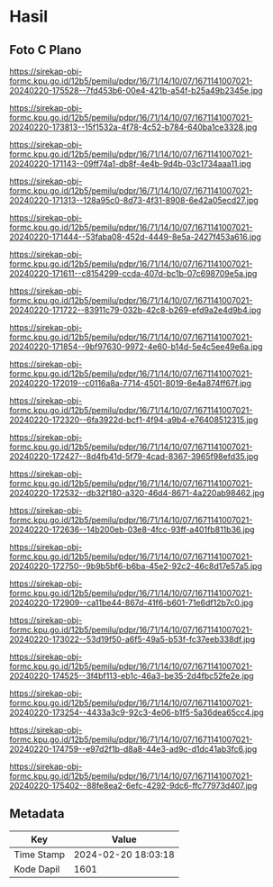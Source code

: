 # Hasil

## Foto C Plano

https://sirekap-obj-formc.kpu.go.id/12b5/pemilu/pdpr/16/71/14/10/07/1671141007021-20240220-175528--7fd453b6-00e4-421b-a54f-b25a49b2345e.jpg

https://sirekap-obj-formc.kpu.go.id/12b5/pemilu/pdpr/16/71/14/10/07/1671141007021-20240220-173813--15f1532a-4f78-4c52-b784-640ba1ce3328.jpg

https://sirekap-obj-formc.kpu.go.id/12b5/pemilu/pdpr/16/71/14/10/07/1671141007021-20240220-171143--09ff74a1-db8f-4e4b-9d4b-03c1734aaa11.jpg

https://sirekap-obj-formc.kpu.go.id/12b5/pemilu/pdpr/16/71/14/10/07/1671141007021-20240220-171313--128a95c0-8d73-4f31-8908-6e42a05ecd27.jpg

https://sirekap-obj-formc.kpu.go.id/12b5/pemilu/pdpr/16/71/14/10/07/1671141007021-20240220-171444--53faba08-452d-4449-8e5a-2427f453a616.jpg

https://sirekap-obj-formc.kpu.go.id/12b5/pemilu/pdpr/16/71/14/10/07/1671141007021-20240220-171611--c8154299-ccda-407d-bc1b-07c698709e5a.jpg

https://sirekap-obj-formc.kpu.go.id/12b5/pemilu/pdpr/16/71/14/10/07/1671141007021-20240220-171722--83911c79-032b-42c8-b269-efd9a2e4d9b4.jpg

https://sirekap-obj-formc.kpu.go.id/12b5/pemilu/pdpr/16/71/14/10/07/1671141007021-20240220-171854--9bf97630-9972-4e60-b14d-5e4c5ee49e6a.jpg

https://sirekap-obj-formc.kpu.go.id/12b5/pemilu/pdpr/16/71/14/10/07/1671141007021-20240220-172019--c0116a8a-7714-4501-8019-6e4a874ff67f.jpg

https://sirekap-obj-formc.kpu.go.id/12b5/pemilu/pdpr/16/71/14/10/07/1671141007021-20240220-172320--6fa3922d-bcf1-4f94-a9b4-e76408512315.jpg

https://sirekap-obj-formc.kpu.go.id/12b5/pemilu/pdpr/16/71/14/10/07/1671141007021-20240220-172427--8d4fb41d-5f79-4cad-8367-3965f98efd35.jpg

https://sirekap-obj-formc.kpu.go.id/12b5/pemilu/pdpr/16/71/14/10/07/1671141007021-20240220-172532--db32f180-a320-46d4-8671-4a220ab98462.jpg

https://sirekap-obj-formc.kpu.go.id/12b5/pemilu/pdpr/16/71/14/10/07/1671141007021-20240220-172636--14b200eb-03e8-4fcc-93ff-a401fb811b36.jpg

https://sirekap-obj-formc.kpu.go.id/12b5/pemilu/pdpr/16/71/14/10/07/1671141007021-20240220-172750--9b9b5bf6-b6ba-45e2-92c2-46c8d17e57a5.jpg

https://sirekap-obj-formc.kpu.go.id/12b5/pemilu/pdpr/16/71/14/10/07/1671141007021-20240220-172909--ca11be44-867d-41f6-b601-71e6df12b7c0.jpg

https://sirekap-obj-formc.kpu.go.id/12b5/pemilu/pdpr/16/71/14/10/07/1671141007021-20240220-173022--53d19f50-a6f5-49a5-b53f-fc37eeb338df.jpg

https://sirekap-obj-formc.kpu.go.id/12b5/pemilu/pdpr/16/71/14/10/07/1671141007021-20240220-174525--3f4bf113-eb1c-46a3-be35-2d4fbc52fe2e.jpg

https://sirekap-obj-formc.kpu.go.id/12b5/pemilu/pdpr/16/71/14/10/07/1671141007021-20240220-173254--4433a3c9-92c3-4e06-b1f5-5a36dea65cc4.jpg

https://sirekap-obj-formc.kpu.go.id/12b5/pemilu/pdpr/16/71/14/10/07/1671141007021-20240220-174759--e97d2f1b-d8a8-44e3-ad9c-d1dc41ab3fc6.jpg

https://sirekap-obj-formc.kpu.go.id/12b5/pemilu/pdpr/16/71/14/10/07/1671141007021-20240220-175402--88fe8ea2-6efc-4292-9dc6-ffc77973d407.jpg


## Metadata

| Key        | Value               |
| ---------- | ------------------- |
| Time Stamp | 2024-02-20 18:03:18 |
| Kode Dapil | 1601                |




